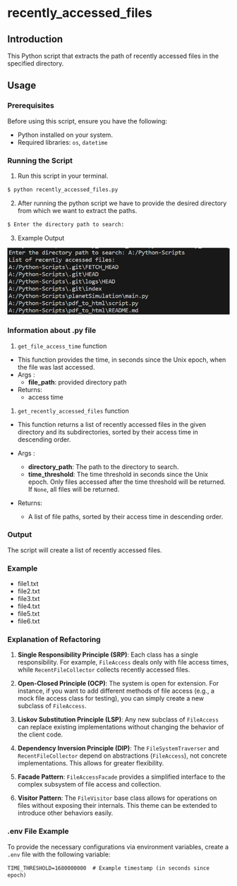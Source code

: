 # recently_accessed_files

## Introduction

This Python script that extracts the path of recently accessed files in the specified directory.

## Usage

### Prerequisites

Before using this script, ensure you have the following:

- Python installed on your system.
- Required libraries: `os`, `datetime`

### Running the Script

1. Run this script in your terminal.

```python
$ python recently_accessed_files.py
```
2. After running the python script we have to provide the desired directory from which we want to extract the paths.
   
```python
$ Enter the directory path to search:
```
3. Example Output

![Alt text](image-1.png)

### Information about  .py file

1. `get_file_access_time` function
   
- This function provides the time, in seconds since the Unix epoch, when the file was last accessed.
- Args :
    - **file_path**: provided directory path
- Returns:
    - access time

1. `get_recently_accessed_files` function
   
- This function returns a list of recently accessed files in the given directory and its subdirectories, sorted by their access time in descending order.
  
- Args :
    - **directory_path**: The path to the directory to search.
    - **time_threshold**: The time threshold in seconds since the Unix epoch. Only files accessed   after the time threshold will be returned. If `None`, all files will be returned.

- Returns:
    - A list of file paths, sorted by their access time in descending order.

### Output

The script will create a list of recently accessed files.

### Example

  - file1.txt
  - file2.txt
  - file3.txt
  - file4.txt
  - file5.txt
  - file6.txt
<!-- Updated README links and corrected typos -->
<!-- Updated README links and corrected typos -->


### Explanation of Refactoring

1. **Single Responsibility Principle (SRP)**: Each class has a single responsibility. For example, `FileAccess` deals only with file access times, while `RecentFileCollector` collects recently accessed files.

2. **Open-Closed Principle (OCP)**: The system is open for extension. For instance, if you want to add different methods of file access (e.g., a mock file access class for testing), you can simply create a new subclass of `FileAccess`.

3. **Liskov Substitution Principle (LSP)**: Any new subclass of `FileAccess` can replace existing implementations without changing the behavior of the client code.

4. **Dependency Inversion Principle (DIP)**: The `FileSystemTraverser` and `RecentFileCollector` depend on abstractions (`FileAccess`), not concrete implementations. This allows for greater flexibility.

5. **Facade Pattern**: `FileAccessFacade` provides a simplified interface to the complex subsystem of file access and collection.

6. **Visitor Pattern**: The `FileVisitor` base class allows for operations on files without exposing their internals. This theme can be extended to introduce other behaviors easily.

### .env File Example

To provide the necessary configurations via environment variables, create a `.env` file with the following variable:

```
TIME_THRESHOLD=1680000000  # Example timestamp (in seconds since epoch)
```
